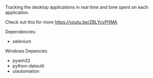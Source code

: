 Tracking the desktop applications in real time and time spent on each application.

Check out this for more https://youtu.be/ZBLYcvPl1MA 

Dependencies:

- selenium


Windows Depencies

- pywin32
- python-dateutil
- uiautomation 

